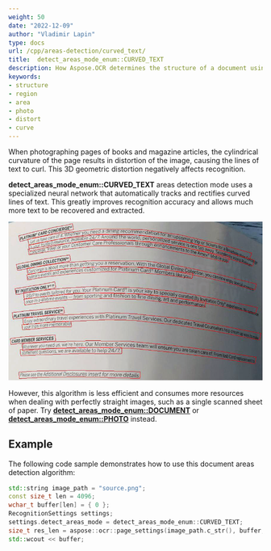 ```yaml
---
weight: 50
date: "2022-12-09"
author: "Vladimir Lapin"
type: docs
url: /cpp/areas-detection/curved_text/
title:  detect_areas_mode_enum::CURVED_TEXT
description: How Aspose.OCR determines the structure of a document using the detect_areas_mode_enum::CURVED_TEXT algorithm.
keywords:
- structure
- region
- area
- photo
- distort
- curve
---
```


When photographing pages of books and magazine articles, the cylindrical curvature of the page results in distortion of the image, causing the lines of text to curl. This 3D geometric distortion negatively affects recognition.

**detect_areas_mode_enum::CURVED_TEXT** areas detection mode uses a specialized neural network that automatically tracks and rectifies curved lines of text. This greatly improves recognition accuracy and allows much more text to be recovered and extracted.

![Detecting and rectifying curved lines of text](curved_text.png)

However, this algorithm is less efficient and consumes more resources when dealing with perfectly straight images, such as a single scanned sheet of paper. Try [**detect_areas_mode_enum::DOCUMENT**](/ocr/cpp/areas-detection/document/) or [**detect_areas_mode_enum::PHOTO**](/ocr/cpp/areas-detection/photo/) instead.

## Example

The following code sample demonstrates how to use this document areas detection algorithm:

```cpp
std::string image_path = "source.png";
const size_t len = 4096;
wchar_t buffer[len] = { 0 };
RecognitionSettings settings;
settings.detect_areas_mode = detect_areas_mode_enum::CURVED_TEXT;
size_t res_len = aspose::ocr::page_settings(image_path.c_str(), buffer, len, settings);
std::wcout << buffer;
```
